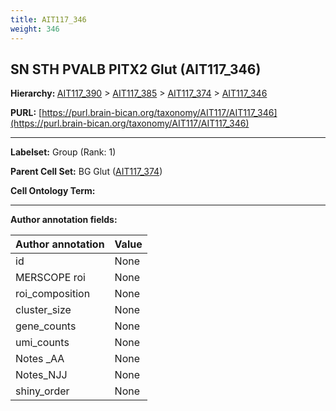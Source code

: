 ```yaml
---
title: AIT117_346
weight: 346
---
```

## SN STH PVALB PITX2 Glut (AIT117_346)
<b>Hierarchy: </b>
[AIT117_390](../AIT117_390) >
[AIT117_385](../AIT117_385) >
[AIT117_374](../AIT117_374) >
[AIT117_346](../AIT117_346)

**PURL:** [https://purl.brain-bican.org/taxonomy/AIT117/AIT117_346](https://purl.brain-bican.org/taxonomy/AIT117/AIT117_346)

---


**Labelset:** Group (Rank: 1)

**Parent Cell Set:** BG Glut ([AIT117_374](../AIT117_374))



**Cell Ontology Term:** 

[MARKER GENES.]: #


---

[TRANSFERRED ANNOTATIONS.]: #


[AUTHOR ANNOTATION FIELDS.]: #


**Author annotation fields:**

| Author annotation | Value |
|-------------------|-------|
|id|None|
|MERSCOPE roi|None|
|roi_composition|None|
|cluster_size|None|
|gene_counts|None|
|umi_counts|None|
|Notes _AA|None|
|Notes_NJJ|None|
|shiny_order|None|
